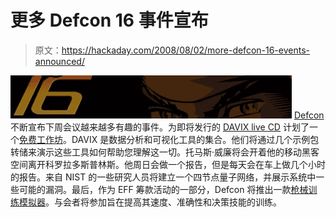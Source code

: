 # 更多 Defcon 16 事件宣布

> 原文：<https://hackaday.com/2008/08/02/more-defcon-16-events-announced/>

![](img/c140f0c5e1bab2502e5a1b1ea37cec60.png)
[Defcon](http://www.mahalo.com/Defcon) 不断宣布下周会议越来越多有趣的事件。为即将发行的 [DAVIX live CD](http://www.secviz.org/node/89) 计划了一个[免费工作坊](https://forum.defcon.org/showthread.php?s=af35abef67e424a943fbafe2c33d4b96&t=9339)。DAVIX 是数据分析和可视化工具的集合。他们将通过几个示例包转储来演示这些工具如何帮助您理解这一切。托马斯·威廉将会开着他的移动黑客空间离开科罗拉多斯普林斯。他周日会做一个报告，但是每天会在车上做几个小时的报告。来自 NIST 的一些研究人员将建立一个四节点量子网络，并展示系统中一些可能的漏洞。最后，作为 EFF 筹款活动的一部分，Defcon 将推出一款[枪械训练模拟器](https://forum.defcon.org/showthread.php?t=9675)。与会者将参加旨在提高其速度、准确性和决策技能的训练。